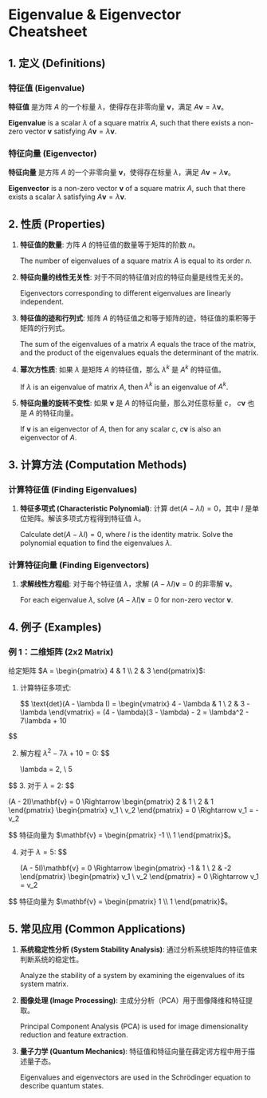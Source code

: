 # Eigenvalue & Eigenvector Cheatsheet

## 1. 定义 (Definitions)

### 特征值 (Eigenvalue)

**特征值** 是方阵 $A$ 的一个标量 $\lambda$，使得存在非零向量 $\mathbf{v}$，满足 $A\mathbf{v} = \lambda\mathbf{v}$。

**Eigenvalue** is a scalar $\lambda$ of a square matrix $A$, such that there exists a non-zero vector $\mathbf{v}$ satisfying $A\mathbf{v} = \lambda\mathbf{v}$.

### 特征向量 (Eigenvector)

**特征向量** 是方阵 $A$ 的一个非零向量 $\mathbf{v}$，使得存在标量 $\lambda$，满足 $A\mathbf{v} = \lambda\mathbf{v}$。

**Eigenvector** is a non-zero vector $\mathbf{v}$ of a square matrix $A$, such that there exists a scalar $\lambda$ satisfying $A\mathbf{v} = \lambda\mathbf{v}$.

## 2. 性质 (Properties)

1. **特征值的数量**:
   方阵 $A$ 的特征值的数量等于矩阵的阶数 $n$。

   The number of eigenvalues of a square matrix $A$ is equal to its order $n$.

2. **特征向量的线性无关性**:
   对于不同的特征值对应的特征向量是线性无关的。

   Eigenvectors corresponding to different eigenvalues are linearly independent.

3. **特征值的迹和行列式**:
   矩阵 $A$ 的特征值之和等于矩阵的迹，特征值的乘积等于矩阵的行列式。

   The sum of the eigenvalues of a matrix $A$ equals the trace of the matrix, and the product of the eigenvalues equals the determinant of the matrix.

4. **幂次方性质**:
   如果 $\lambda$ 是矩阵 $A$ 的特征值，那么 $\lambda^k$ 是 $A^k$ 的特征值。

   If $\lambda$ is an eigenvalue of matrix $A$, then $\lambda^k$ is an eigenvalue of $A^k$.

5. **特征向量的旋转不变性**:
   如果 $\mathbf{v}$ 是 $A$ 的特征向量，那么对任意标量 $c$， $c\mathbf{v}$ 也是 $A$ 的特征向量。

   If $\mathbf{v}$ is an eigenvector of $A$, then for any scalar $c$, $c\mathbf{v}$ is also an eigenvector of $A$.

## 3. 计算方法 (Computation Methods)

### 计算特征值 (Finding Eigenvalues)

1. **特征多项式 (Characteristic Polynomial)**:
   计算 $\text{det}(A - \lambda I) = 0$，其中 $I$ 是单位矩阵。解该多项式方程得到特征值 $\lambda$。

   Calculate $\text{det}(A - \lambda I) = 0$, where $I$ is the identity matrix. Solve the polynomial equation to find the eigenvalues $\lambda$.

### 计算特征向量 (Finding Eigenvectors)

1. **求解线性方程组**:
   对于每个特征值 $\lambda$，求解 $(A - \lambda I)\mathbf{v} = 0$ 的非零解 $\mathbf{v}$。

   For each eigenvalue $\lambda$, solve $(A - \lambda I)\mathbf{v} = 0$ for non-zero vector $\mathbf{v}$.

## 4. 例子 (Examples)

### 例 1：二维矩阵 (2x2 Matrix)

给定矩阵 $A = \begin{pmatrix} 4 & 1 \\ 2 & 3 \end{pmatrix}$:

1. 计算特征多项式:

   $$
   \text{det}(A - \lambda I) = \begin{vmatrix} 4 - \lambda & 1 \\ 2 & 3 - \lambda \end{vmatrix} = (4 - \lambda)(3 - \lambda) - 2 = \lambda^2 - 7\lambda + 10

$$

2. 解方程 $\lambda^2 - 7\lambda + 10 = 0$:
   $$

   \lambda = 2, \ 5

$$
3. 对于 $\lambda = 2$:
   $$

   (A - 2I)\mathbf{v} = 0 \Rightarrow \begin{pmatrix} 2 & 1 \\ 2 & 1 \end{pmatrix} \begin{pmatrix} v_1 \\ v_2 \end{pmatrix} = 0 \Rightarrow v_1 = -v_2

$$
   特征向量为 $\mathbf{v} = \begin{pmatrix} -1 \\ 1 \end{pmatrix}$。

4. 对于 $\lambda = 5$:
   $$

   (A - 5I)\mathbf{v} = 0 \Rightarrow \begin{pmatrix} -1 & 1 \\ 2 & -2 \end{pmatrix} \begin{pmatrix} v_1 \\ v_2 \end{pmatrix} = 0 \Rightarrow v_1 = v_2

$$
   特征向量为 $\mathbf{v} = \begin{pmatrix} 1 \\ 1 \end{pmatrix}$。

## 5. 常见应用 (Common Applications)

1. **系统稳定性分析 (System Stability Analysis)**:
   通过分析系统矩阵的特征值来判断系统的稳定性。

   Analyze the stability of a system by examining the eigenvalues of its system matrix.

2. **图像处理 (Image Processing)**:
   主成分分析（PCA）用于图像降维和特征提取。

   Principal Component Analysis (PCA) is used for image dimensionality reduction and feature extraction.

3. **量子力学 (Quantum Mechanics)**:
   特征值和特征向量在薛定谔方程中用于描述量子态。

   Eigenvalues and eigenvectors are used in the Schrödinger equation to describe quantum states.
